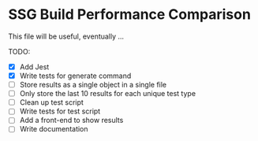 # SSG Build Performance Comparison

This file will be useful, eventually ...

TODO:

- [x] Add Jest
- [x] Write tests for generate command
- [ ] Store results as a single object in a single file
- [ ] Only store the last 10 results for each unique test type
- [ ] Clean up test script
- [ ] Write tests for test script
- [ ] Add a front-end to show results
- [ ] Write documentation
